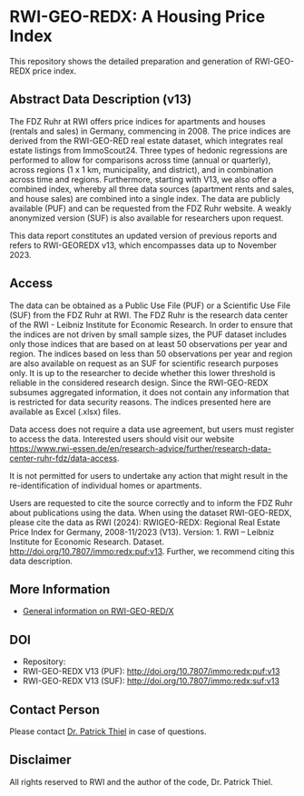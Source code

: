 # RWI-GEO-REDX: A Housing Price Index

This repository shows the detailed preparation and generation of RWI-GEO-REDX price index.

## Abstract Data Description (v13)

The FDZ Ruhr at RWI offers price indices for apartments and houses (rentals and sales) in Germany, commencing in 2008. The price indices are derived from the RWI-GEO-RED real estate dataset, which integrates real estate listings from ImmoScout24. Three types of hedonic regressions are performed to allow for comparisons across time (annual or quarterly), across regions (1 x 1 km, municipality, and district), and in combination across time and regions. Furthermore, starting with V13, we also offer a combined index, whereby all three data sources (apartment rents and sales, and house sales) are combined into a single index. The data are publicly available (PUF) and can be requested from the FDZ Ruhr website. A weakly anonymized version (SUF) is also available for researchers upon request.

This data report constitutes an updated version of previous reports and refers to RWI-GEOREDX v13, which encompasses data up to November 2023.

## Access

The data can be obtained as a Public Use File (PUF) or a Scientific Use File (SUF) from the FDZ Ruhr at RWI. The FDZ Ruhr is the research data center of the RWI - Leibniz Institute for Economic Research. In order to ensure that the indices are not driven by small sample sizes, the PUF dataset includes only those indices that are based on at least 50 observations per year and region. The indices based on less than 50 observations per year and region are also available on request as an SUF for scientific research purposes only. It is up to the researcher to decide whether this lower threshold is reliable in the considered research design. Since the RWI-GEO-REDX subsumes aggregated information, it does not contain any information that is restricted for data security reasons. The indices presented here are available as Excel (.xlsx) files.

Data access does not require a data use agreement, but users must register to access the data. Interested users should visit our website https://www.rwi-essen.de/en/research-advice/further/research-data-center-ruhr-fdz/data-access.

It is not permitted for users to undertake any action that might result in the re-identification of individual homes or apartments.

Users are requested to cite the source correctly and to inform the FDZ Ruhr about publications using the data. When using the dataset RWI-GEO-REDX, please cite the data as RWI (2024): RWIGEO-REDX: Regional Real Estate Price Index for Germany, 2008-11/2023 (V13). Version: 1. RWI – Leibniz Institute for Economic Research. Dataset. http://doi.org/10.7807/immo:redx:puf:v13. Further, we recommend citing this data description.

## More Information

- [General information on RWI-GEO-RED/X](https://www.rwi-essen.de/en/research-advice/further/research-data-center-ruhr-fdz/data-sets/rwi-geo-red/x-real-estate-data-and-price-indices)
<!-- - [Data report RWI-GEO-REDX v13](https://www.rwi-essen.de/fileadmin/user_upload/RWI/FDZ/Datenbeschreibung-REDXv11.pdf). Please cite the data report as: Thiel (2024), FDZ Data Description: Regional Real Estate Price Index for Germany, 2008-06/2023 (V13), RWI Projektberichte, Essen -->

## DOI
- Repository:
- RWI-GEO-REDX V13 (PUF): http://doi.org/10.7807/immo:redx:puf:v13
- RWI-GEO-REDX V13 (SUF): http://doi.org/10.7807/immo:redx:suf:v13

## Contact Person

Please contact [Dr. Patrick Thiel](https://www.rwi-essen.de/rwi/team/person/patrick-thiel) in case of questions.

## Disclaimer

All rights reserved to RWI and the author of the code, Dr. Patrick Thiel.